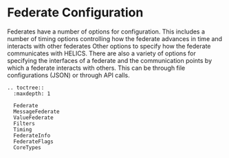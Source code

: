# Federate Configuration

Federates have a number of options for configuration. This includes a number of timing options controlling how the federate advances in time and interacts with other federates
Other options to specify how the federate communicates with HELICS. There are also a variety of options for specifying the interfaces of a federate and the communication points by which a
federate interacts with others. This can be through file configurations (JSON) or through API calls.

```eval_rst
.. toctree::
  :maxdepth: 1

  Federate
  MessageFederate
  ValueFederate
  Filters
  Timing
  FederateInfo
  FederateFlags
  CoreTypes
```
